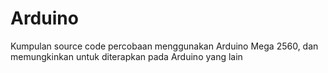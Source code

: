 # Arduino
Kumpulan source code percobaan menggunakan Arduino Mega 2560, dan memungkinkan untuk diterapkan pada Arduino yang lain
